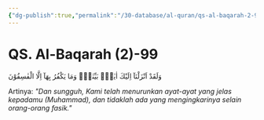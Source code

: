 ```yaml
---
{"dg-publish":true,"permalink":"/30-database/al-quran/qs-al-baqarah-2-99/"}
---
```



# QS. Al-Baqarah (2)-99
وَلَقَدْ اَنْزَلْنَآ اِلَيْكَ اٰيٰتٍۢ بَيِّنٰتٍۚ وَمَا يَكْفُرُ بِهَآ اِلَّا الْفٰسِقُوْنَ

Artinya: *"Dan sungguh, Kami telah menurunkan ayat-ayat yang jelas kepadamu (Muhammad), dan tidaklah ada yang mengingkarinya selain orang-orang fasik."*
